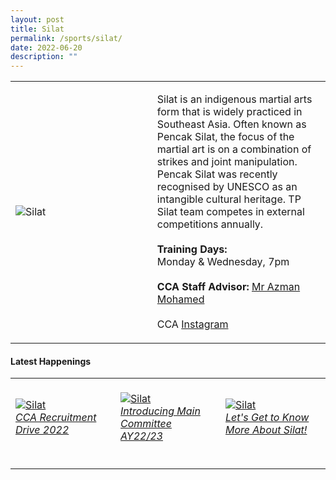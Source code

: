 ```yaml
---
layout: post
title: Silat
permalink: /sports/silat/
date: 2022-06-20
description: ""
---
```

<table>
    <tr>
        <td style="width:45%"><image src="/images/Sports/SILAT.png" style="display:block;margin-left:auto;margin-right:auto;" alt="Silat"></image></td>
        <td>
            <p>
                Silat is an indigenous martial arts form that is widely practiced in Southeast Asia. Often known as Pencak Silat, the focus of the martial art is on a combination of strikes and joint manipulation. Pencak Silat was recently recognised by UNESCO as an intangible cultural heritage. TP Silat team competes in external competitions annually.<br>
                <br>
                <b>Training Days:</b><br>
                Monday & Wednesday, 7pm<br>
                <br>
                <b>CCA Staff Advisor:</b> <a href="mailto:Azman_MOHAMED@TP.EDU.SG">Mr Azman Mohamed</a><br>
                <br>
                CCA <a href="https://www.instagram.com/tpsilat">Instagram</a>
            </p>
        </td>
    </tr>
</table>


#### Latest Happenings

<table>
    <tr>
        <td style="width:33%"><br>
            <a href="https://www.instagram.com/p/CcsSsM1hGzG/">
                <image src="/images/Sports/SILAT_CCA Recruitment Drive 2022.png" style="display:block;margin-left:auto;margin-right:auto;" alt="Silat">
                <h6 style="margin-top:0%">CCA Recruitment Drive 2022</h6>
                </image>
            </a>
        </td>
        <td style="width:33%"><br>
            <a href="https://www.instagram.com/p/CbAMuDHB6UL/">
                <image src="/images/Sports/SILAT_Introducing Main Committee AY22-23.png" style="display:block;margin-left:auto;margin-right:auto;" alt="Silat">
                <h6 style="margin-top:0%">Introducing Main Committee AY22/23</h6>
                </image>
            </a>
        </td>
        <td style="width:33%"><br>
            <a href="https://www.instagram.com/p/CWcX-tqh_Hc/">
                <image src="/images/Sports/SILAT_Lets Get to Know More About Silat.png" style="display:block;margin-left:auto;margin-right:auto;" alt="Silat">
                <h6 style="margin-top:0%">Let's Get to Know More About Silat!</h6>
                </image>
            </a>
        </td>
    </tr>
</table>